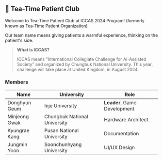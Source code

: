 ## 🍵 Tea-Time Patient Club

Welcome to Tea-Time Patient Club at ICCAS 2024 Program! (formerly known as Tea-Time Patient Organization)

Our team name means giving patients a warmful experience, thinking on the patient's side.

> **What is ICCAS?**
> 
> ICCAS means "International Collegiate Challenge for AI-Assisted Society" and organized by Chungbuk National University.
> This year, challenge will take place at United Kingdom, in August 2024.

### Members

| Name | University | Role |
| --- | --- | ---- |
| Donghyun Geum | Inje University | **Leader**, Game Development |
| Minjeong Gwak | Chungbuk National University | Hardware Architect |
| Kyungrae Kang | Pusan National University | Documentation |
| Jungmin Yoon | Soonchunhyang University | UI/UX Design |
